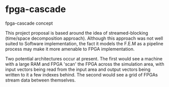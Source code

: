 # fpga-cascade
fpga-cascade concept

This project proposal is based around the idea of streamed-blocking (time/space decomposition approach).
Although this approach was not well suited to Software implementation, the fact it models the F.E.M as 
a pipeline process may make it more amenable to FPGA implementation.

Two potential architectures occur at present. The first would see a machine with a large RAM and FPGA 'scan'
the FPGA across the simulation area, with input vectors being read from the input area and output vectors being
written to it a few indexes behind. The second would see a grid of FPGAs stream data between themselves.
